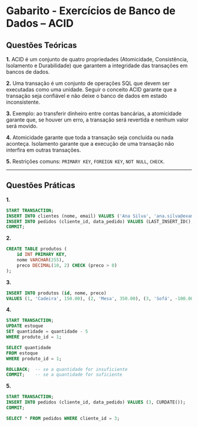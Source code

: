 
# Gabarito - Exercícios de Banco de Dados – ACID

## Questões Teóricas

**1.** ACID é um conjunto de quatro propriedades (Atomicidade, Consistência, Isolamento e Durabilidade) que garantem a integridade das transações em bancos de dados.

**2.** Uma transação é um conjunto de operações SQL que devem ser executadas como uma unidade. Seguir o conceito ACID garante que a transação seja confiável e não deixe o banco de dados em estado inconsistente.

**3.** Exemplo: ao transferir dinheiro entre contas bancárias, a atomicidade garante que, se houver um erro, a transação será revertida e nenhum valor será movido.

**4.** Atomicidade garante que toda a transação seja concluída ou nada aconteça. Isolamento garante que a execução de uma transação não interfira em outras transações.

**5.** Restrições comuns: `PRIMARY KEY`, `FOREIGN KEY`, `NOT NULL`, `CHECK`.

---

## Questões Práticas

**1.**
```sql
START TRANSACTION;
INSERT INTO clientes (nome, email) VALUES ('Ana Silva', 'ana.silva@example.com');
INSERT INTO pedidos (cliente_id, data_pedido) VALUES (LAST_INSERT_ID(), CURDATE());
COMMIT;
```

**2.**
```sql
CREATE TABLE produtos (
    id INT PRIMARY KEY,
    nome VARCHAR(255),
    preco DECIMAL(10, 2) CHECK (preco > 0)
);
```

**3.**
```sql
INSERT INTO produtos (id, nome, preco) 
VALUES (1, 'Cadeira', 150.00), (2, 'Mesa', 350.00), (3, 'Sofá', -100.00), (4, 'Armário', 450.00), (5, 'Estante', 250.00);
```

**4.**
```sql
START TRANSACTION;
UPDATE estoque 
SET quantidade = quantidade - 5 
WHERE produto_id = 1;

SELECT quantidade 
FROM estoque 
WHERE produto_id = 1;

ROLLBACK;  -- se a quantidade for insuficiente
COMMIT;    -- se a quantidade for suficiente
```

**5.**
```sql
START TRANSACTION;
INSERT INTO pedidos (cliente_id, data_pedido) VALUES (3, CURDATE());
COMMIT;

SELECT * FROM pedidos WHERE cliente_id = 3;
```
